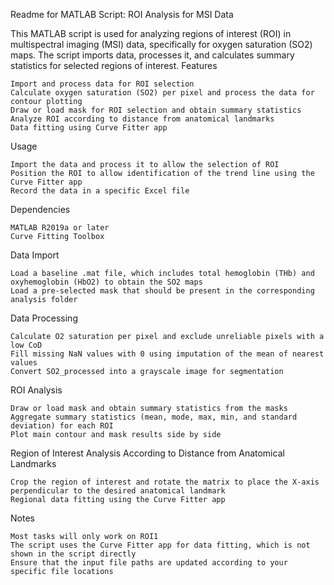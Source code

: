 Readme for MATLAB Script: ROI Analysis for MSI Data

This MATLAB script is used for analyzing regions of interest (ROI) in multispectral imaging (MSI) data, specifically for oxygen saturation (SO2) maps. The script imports data, processes it, and calculates summary statistics for selected regions of interest.
Features

    Import and process data for ROI selection
    Calculate oxygen saturation (SO2) per pixel and process the data for contour plotting
    Draw or load mask for ROI selection and obtain summary statistics
    Analyze ROI according to distance from anatomical landmarks
    Data fitting using Curve Fitter app

Usage

    Import the data and process it to allow the selection of ROI
    Position the ROI to allow identification of the trend line using the Curve Fitter app
    Record the data in a specific Excel file

Dependencies

    MATLAB R2019a or later
    Curve Fitting Toolbox

Data Import

    Load a baseline .mat file, which includes total hemoglobin (THb) and oxyhemoglobin (HbO2) to obtain the SO2 maps
    Load a pre-selected mask that should be present in the corresponding analysis folder

Data Processing

    Calculate O2 saturation per pixel and exclude unreliable pixels with a low CoD
    Fill missing NaN values with 0 using imputation of the mean of nearest values
    Convert SO2_processed into a grayscale image for segmentation

ROI Analysis

    Draw or load mask and obtain summary statistics from the masks
    Aggregate summary statistics (mean, mode, max, min, and standard deviation) for each ROI
    Plot main contour and mask results side by side

Region of Interest Analysis According to Distance from Anatomical Landmarks

    Crop the region of interest and rotate the matrix to place the X-axis perpendicular to the desired anatomical landmark
    Regional data fitting using the Curve Fitter app

Notes

    Most tasks will only work on ROI1
    The script uses the Curve Fitter app for data fitting, which is not shown in the script directly
    Ensure that the input file paths are updated according to your specific file locations
